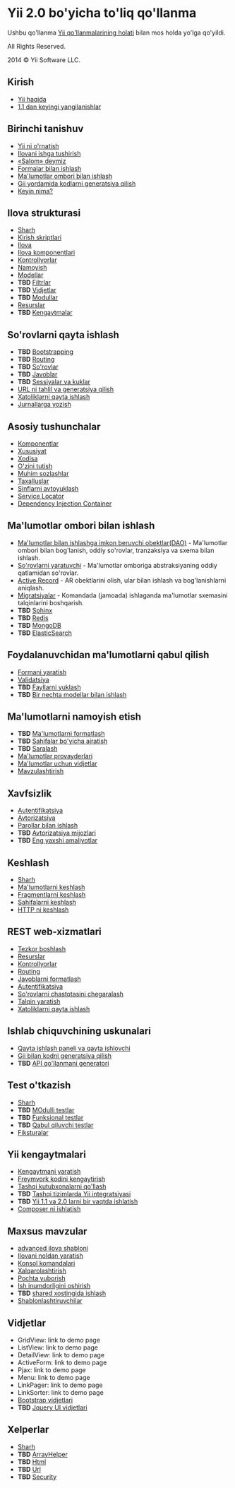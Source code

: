 Yii 2.0 bo'yicha to'liq qo'llanma
=================================

Ushbu qo'llanma [Yii qo'llanmalarining holati](http://www.yiiframework.com/doc/terms/) bilan mos holda yo'lga qo'yildi.

All Rights Reserved.

2014 © Yii Software LLC.

Kirish
------

* [Yii haqida](intro-yii.md)
* [1.1 dan keyingi yangilanishlar](intro-upgrade-from-v1.md)


Birinchi tanishuv
-----------------

* [Yii ni o'rnatish](start-installation.md)
* [Ilovani ishga tushirish](start-workflow.md)
* [«Salom» deymiz](start-hello.md)
* [Formalar bilan ishlash](start-forms.md)
* [Ma'lumotlar ombori bilan ishlash](start-databases.md)
* [Gii yordamida kodlarni generatsiya qilish](start-gii.md)
* [Keyin nima?](start-looking-ahead.md)


Ilova strukturasi
-----------------

* [Sharh](structure-overview.md)
* [Kirish skriptlari](structure-entry-scripts.md)
* [Ilova](structure-applications.md)
* [Ilova komponentlari](structure-application-components.md)
* [Kontrollyorlar](structure-controllers.md)
* [Namoyish](structure-views.md)
* [Modellar](structure-models.md)
* **TBD** [Filtrlar](structure-filters.md)
* **TBD** [Vidjetlar](structure-widgets.md)
* **TBD** [Modullar](structure-modules.md)
* [Resurslar](structure-assets.md)
* **TBD** [Kengaytmalar](structure-extensions.md)


So'rovlarni qayta ishlash
-------------------------

* **TBD** [Bootstrapping](runtime-bootstrapping.md)
* **TBD** [Routing](runtime-routing.md)
* **TBD** [So'rovlar](runtime-requests.md)
* **TBD** [Javoblar](runtime-responses.md)
* **TBD** [Sessiyalar va kuklar](runtime-sessions-cookies.md)
* [URL ni tahlil va generatsiya qilish](runtime-url-handling.md)
* [Xatoliklarni qayta ishlash](runtime-handling-errors.md)
* [Jurnallarga yozish](runtime-logging.md)


Asosiy tushunchalar
-------------------

* [Komponentlar](concept-components.md)
* [Xususiyat](concept-properties.md)
* [Xodisa](concept-events.md)
* [O'zini tutish](concept-behaviors.md)
* [Muhim sozlashlar](concept-configurations.md)
* [Taxalluslar](concept-aliases.md)
* [Sinflarni avtoyuklash](concept-autoloading.md)
* [Service Locator](concept-service-locator.md)
* [Dependency Injection Container](concept-di-container.md)


Ma'lumotlar ombori bilan ishlash
--------------------------------

* [Ma'lumotlar bilan ishlashga imkon beruvchi obektlar(DAO)](db-dao.md) - Ma'lumotlar ombori bilan bog'lanish, oddiy so'rovlar, tranzaksiya va sxema bilan ishlash.
* [So'rovlarni yaratuvchi](db-query-builder.md) - Ma'lumotlar omboriga abstraksiyaning oddiy qatlamidan so'rovlar.
* [Active Record](db-active-record.md) - AR obektlarini  olish, ular bilan ishlash va bog'lanishlarni aniqlash.
* [Migratsiyalar](db-migrations.md) - Komandada (jamoada) ishlaganda ma'lumotlar sxemasini talqinlarini boshqarish.
* **TBD** [Sphinx](db-sphinx.md)
* **TBD** [Redis](db-redis.md)
* **TBD** [MongoDB](db-mongodb.md)
* **TBD** [ElasticSearch](db-elastic-search.md)


Foydalanuvchidan ma'lumotlarni qabul qilish
-------------------------------------------

* [Formani yaratish](input-forms.md)
* [Validatsiya](input-validation.md)
* **TBD** [Fayllarni yuklash](input-file-uploading.md)
* **TBD** [Bir nechta modellar bilan ishlash](input-multiple-models.md)


Ma'lumotlarni namoyish etish
----------------------------

* **TBD** [Ma'lumotlarni formatlash](output-formatting.md)
* **TBD** [Sahifalar bo'yicha ajratish](output-pagination.md)
* **TBD** [Saralash](output-sorting.md)
* [Ma'lumotlar provayderlari](output-data-providers.md)
* [Ma'lumotlar uchun vidjetlar](output-data-widgets.md)
* [Mavzulashtirish](output-theming.md)


Xavfsizlik
----------

* [Autentifikatsiya](security-authentication.md)
* [Avtorizatsiya](security-authorization.md)
* [Parollar bilan ishlash](security-passwords.md)
* **TBD** [Avtorizatsiya mijozlari](security-auth-clients.md)
* **TBD** [Eng yaxshi amaliyotlar](security-best-practices.md)


Keshlash
--------

* [Sharh](caching-overview.md)
* [Ma'lumotlarni keshlash](caching-data.md)
* [Fragmentlarni keshlash](caching-fragment.md)
* [Sahifalarni keshlash](caching-page.md)
* [HTTP ni keshlash](caching-http.md)


REST web-xizmatlari
-------------------

* [Tezkor boshlash](rest-quick-start.md)
* [Resurslar](rest-resources.md)
* [Kontrollyorlar](rest-controllers.md)
* [Routing](rest-routing.md)
* [Javoblarni formatlash](rest-response-formatting.md)
* [Autentifikatsiya](rest-authentication.md)
* [So'rovlarni chastotasini chegaralash](rest-rate-limiting.md)
* [Talqin yaratish](rest-versioning.md)
* [Xatoliklarni qayta ishlash](rest-error-handling.md)


Ishlab chiquvchining uskunalari
---------------------------

* [Qayta ishlash paneli va qayta ishlovchi](tool-debugger.md)
* [Gii bilan kodni generatsiya qilish](tool-gii.md)
* **TBD** [API qo'llanmani generatori](tool-api-doc.md)


Test o'tkazish
--------------

* [Sharh](test-overview.md)
* **TBD** [MOdulli testlar](test-unit.md)
* **TBD** [Funksional testlar](test-functional.md)
* **TBD** [Qabul qiluvchi testlar](test-acceptance.md)
* [Fiksturalar](test-fixtures.md)


Yii kengaytmalari
-----------------

* [Kengaytmani yaratish](extend-creating-extensions.md)
* [Freymvork kodini kengaytirish](extend-customizing-core.md)
* [Tashqi kutubxonalarni qo'llash](extend-using-libs.md)
* **TBD** [Tashqi tizimlarda Yii integratsiyasi](extend-embedding-in-others.md)
* **TBD** [Yii 1.1 va 2.0 larni bir vaqtda ishlatish](extend-using-v1-v2.md)
* [Composer ni ishlatish](extend-using-composer.md)


Maxsus mavzular
---------------

* [advanced ilova shabloni](tutorial-advanced-app.md)
* [Ilovani noldan yaratish](tutorial-start-from-scratch.md)
* [Konsol komandalari](tutorial-console.md)
* [Xalqarolashtirish](tutorial-i18n.md)
* [Pochta yuborish](tutorial-mailing.md)
* [Ish inumdorligini oshirish](tutorial-performance-tuning.md)
* **TBD** [shared xostingida ishlash](tutorial-shared-hosting.md)
* [Shablonlashtiruvchilar](tutorial-template-engines.md)


Vidjetlar
---------

* GridView: link to demo page
* ListView: link to demo page
* DetailView: link to demo page
* ActiveForm: link to demo page
* Pjax: link to demo page
* Menu: link to demo page
* LinkPager: link to demo page
* LinkSorter: link to demo page
* [Bootstrap vidjetlari](bootstrap-widgets.md)
* **TBD** [Jquery UI vidjetlari](jui-widgets.md)


Xelperlar
---------

* [Sharh](helper-overview.md)
* **TBD** [ArrayHelper](helper-array.md)
* **TBD** [Html](helper-html.md)
* **TBD** [Url](helper-url.md)
* **TBD** [Security](helper-security.md)